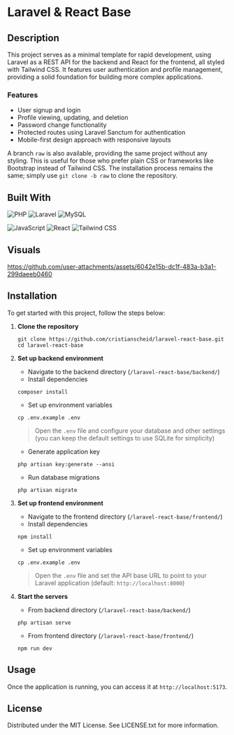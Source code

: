 # Laravel & React Base

## Description

This project serves as a minimal template for rapid development, using Laravel as a REST API for the backend and React for the frontend, all styled with Tailwind CSS. It features user authentication and profile management, providing a solid foundation for building more complex applications.

### Features

- User signup and login
- Profile viewing, updating, and deletion
- Password change functionality
- Protected routes using Laravel Sanctum for authentication
- Mobile-first design approach with responsive layouts

A branch `raw` is also available, providing the same project without any styling. This is useful for those who prefer plain CSS or frameworks like Bootstrap instead of Tailwind CSS. The installation process remains the same; simply use `git clone -b raw` to clone the repository.

## Built With

![PHP](https://img.shields.io/badge/PHP-8.3-gray?logo=php&style=for-the-badge)
![Laravel](https://img.shields.io/badge/Laravel-11.21-gray?logo=laravel&style=for-the-badge)
![MySQL](https://img.shields.io/badge/MySQL-8.0-gray?logo=mysql&style=for-the-badge)

![JavaScript](https://img.shields.io/badge/JavaScript-ES6-gray?logo=javascript&style=for-the-badge)
![React](https://img.shields.io/badge/React-18.3-gray?logo=react&style=for-the-badge)
![Tailwind CSS](https://img.shields.io/badge/TailwindCSS-3.4-gray?logo=tailwindcss&style=for-the-badge)

## Visuals

https://github.com/user-attachments/assets/6042e15b-dc1f-483a-b3a1-299daeeb0460

## Installation

To get started with this project, follow the steps below:

1. **Clone the repository**

   ```
   git clone https://github.com/cristianscheid/laravel-react-base.git
   cd laravel-react-base
   ```

2. **Set up backend environment**

   - Navigate to the backend directory (`/laravel-react-base/backend/`)
   - Install dependencies

   ```
   composer install
   ```

   - Set up environment variables

   ```
   cp .env.example .env
   ```

   > Open the `.env` file and configure your database and other settings (you can keep the default settings to use SQLite for simplicity)

   - Generate application key

   ```
   php artisan key:generate --ansi
   ```

   - Run database migrations

   ```
   php artisan migrate
   ```

3. **Set up frontend environment**

   - Navigate to the frontend directory (`/laravel-react-base/frontend/`)
   - Install dependencies

   ```
   npm install
   ```

   - Set up environment variables

   ```
   cp .env.example .env
   ```

   > Open the `.env` file and set the API base URL to point to your Laravel application (default: `http://localhost:8000`)

4. **Start the servers**

   - From backend directory (`/laravel-react-base/backend/`)

   ```
   php artisan serve
   ```

   - From frontend directory (`/laravel-react-base/frontend/`)

   ```
   npm run dev
   ```

## Usage

Once the application is running, you can access it at `http://localhost:5173`.

## License

Distributed under the MIT License. See LICENSE.txt for more information.
